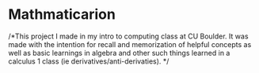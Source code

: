 # Mathmaticarion
/*This project I made in my intro to computing class at CU Boulder. It was made with the intention for recall and memorization
of helpful concepts as well as basic learnings in algebra and other such things learned in a calculus 1 class 
(ie derivatives/anti-derivaties).
*/
